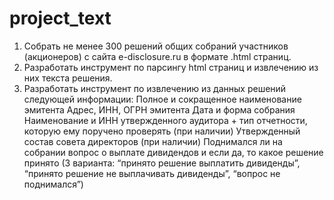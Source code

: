 # project_text
1) Собрать не менее 300 решений общих собраний участников (акционеров) с сайта e-disclosure.ru в формате .html страниц.
2) Разработать инструмент по парсингу html страниц и извлечению из них текста решения.
3) Разработать инструмент по извлечению из данных решений следующей информации:
Полное и сокращенное наименование эмитента
Адрес, ИНН, ОГРН эмитента
Дата и форма собрания
Наименование и ИНН утвержденного аудитора + тип отчетности, которую ему поручено проверять (при наличии)
Утвержденный состав совета директоров (при наличии)
Поднимался ли на собрании вопрос о выплате дивидендов и если да, то какое решение принято (3 варианта: “принято решение выплатить дивиденды”, “принято решение не выплачивать дивиденды”, “вопрос не поднимался”)
